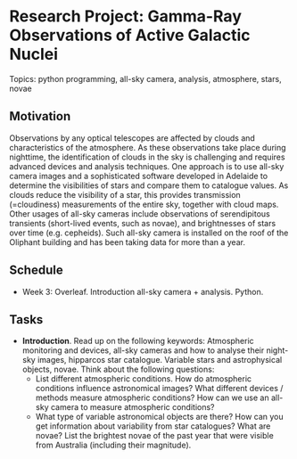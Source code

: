 # Research Project: Gamma-Ray Observations of Active Galactic Nuclei

Topics: python programming, all-sky camera, analysis, atmosphere, stars, novae

## Motivation

Observations by any optical telescopes are affected by clouds and characteristics of the atmosphere. As these observations take place during nighttime, the identification of clouds in the sky is challenging and requires advanced devices and analysis techniques. One approach is to use all-sky camera images and a sophisticated software developed in Adelaide to determine the visibilities of stars and compare them to catalogue values. As clouds reduce the visibility of a star, this provides transmission (=cloudiness) measurements of the entire sky, together with cloud maps. Other usages of all-sky cameras include observations of serendipitous transients (short-lived events, such as novae), and brightnesses of stars over time (e.g. cepheids). Such all-sky camera is installed on the roof of the Oliphant building and has been taking data for more than a year.  

## Schedule
* Week 3: Overleaf. Introduction all-sky camera + analysis. Python.


## Tasks

* **Introduction**. Read up on the following keywords: Atmospheric monitoring and devices, all-sky cameras and how to analyse their night-sky images, hipparcos star catalogue. Variable stars and astrophysical objects, novae. 
Think about the following questions: 
    - List different atmospheric conditions. How do atmospheric conditions influence astronomical images? What different devices / methods measure atmospheric conditions? How can we use an all-sky camera to measure atmospheric conditions?
    - What type of variable astronomical objects are there? How can you get information about variability from star catalogues? What are novae? List the brightest novae of the past year that were visible from Australia (including their magnitude).
